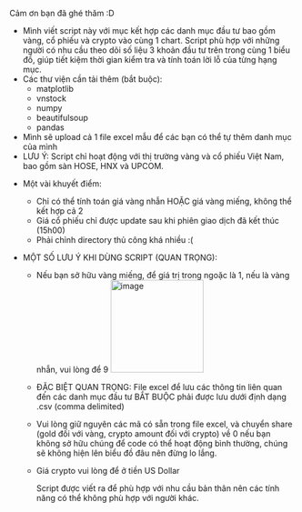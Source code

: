 Cảm ơn bạn đã ghé thăm :D
- Mình viết script này với mục kết hợp các danh mục đầu tư bao gồm vàng, cổ phiếu và crypto vào cùng 1 chart. Script phù 
hợp với những người có nhu cầu theo dõi số liệu 3 khoản đầu tư trên trong cùng 1 biểu đồ, giúp tiết kiệm thời gian kiểm tra
và tính toán lời lỗ của từng hạng mục.
- Các thư viện cần tải thêm (bắt buộc): 
    + matplotlib
    + vnstock
    + numpy
    + beautifulsoup
    + pandas
- Mình sẽ upload cả 1 file excel mẫu để các bạn có thể tự thêm danh mục của mình
- LƯU Ý: Script chỉ hoạt động với thị trường vàng và cổ phiếu Việt Nam, bao gồm sàn HOSE, HNX và UPCOM.

* Một vài khuyết điểm:
    + Chỉ có thể tính toán giá vàng nhẫn HOẶC giá vàng miếng, không thể kết hợp cả 2
    + Giá cổ phiếu chỉ được update sau khi phiên giao dịch đã kết thúc (15h00)
    + Phải chỉnh directory thủ công khá nhiều :(

* MỘT SỐ LƯU Ý KHI DÙNG SCRIPT (QUAN TRỌNG):
  
  - Nếu bạn sở hữu vàng miếng, để giá trị trong ngoặc là 1, nếu là vàng nhẫn, vui lòng để 9 <img width="163" alt="image" src="https://github.com/NoWayThereIsNoUsername/Investment-Portfolio-Maker/assets/165937052/9a33246b-991f-45ae-b7d5-7b6047c72bbd">
  - ĐẶC BIỆT QUAN TRỌNG: File excel để lưu các thông tin liên quan đến các danh mục đầu tư BẮT BUỘC phải được lưu dưới định dạng .csv (comma delimited)
  - Vui lòng giữ nguyên các mã có sẵn trong file excel, và chuyển share (gold đối với vàng, crypto amount đối với crypto) về 0 nếu bạn không sở hữu chúng để
    code có thể hoạt động bình thường, chúng sẽ không hiện lên biểu đồ đâu nên đừng lo lắng.
  - Giá crypto vui lòng để ở tiền US Dollar

    Script được viết ra để phù hợp với nhu cầu bản thân nên các tính năng có thể không phù hợp với người khác. 
